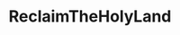 ---
title: ReclaimTheHolyLand
crosslinks:
- MassdropBot
- youtubefactsbot
- DeusVult
- Jesus
- CrusaderKings
- anti_gif_bot
- dankchristianmemes
- ledootgeneration
- needforspeed
- place
- unexpectedsabaton
- BotRights
- 2007scape
- redditlogos
- forhonor
- CKCrusaders
- darkestdungeon
- brokehugs
- livven
- botwatch
---